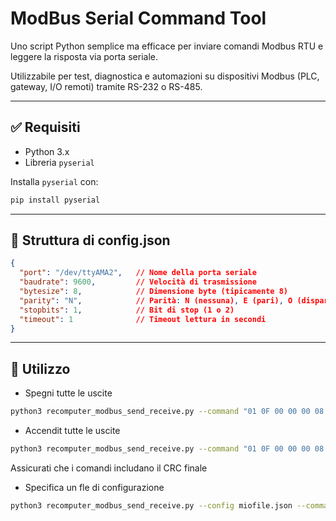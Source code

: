 # ModBus Serial Command Tool

Uno script Python semplice ma efficace per inviare comandi Modbus RTU e leggere la risposta via porta seriale.

Utilizzabile per test, diagnostica e automazioni su dispositivi Modbus (PLC, gateway, I/O remoti) tramite RS-232 o RS-485.

---

## ✅ Requisiti

- Python 3.x
- Libreria `pyserial`

Installa `pyserial` con:

```bash
pip install pyserial
```

---

## 📝 Struttura di config.json
```json
{
  "port": "/dev/ttyAMA2",   // Nome della porta seriale
  "baudrate": 9600,         // Velocità di trasmissione
  "bytesize": 8,            // Dimensione byte (tipicamente 8)
  "parity": "N",            // Parità: N (nessuna), E (pari), O (dispari)
  "stopbits": 1,            // Bit di stop (1 o 2)
  "timeout": 1              // Timeout lettura in secondi
}
```
---

## 🚀 Utilizzo
* Spegni tutte le uscite
```bash
python3 recomputer_modbus_send_receive.py --command "01 0F 00 00 00 08 01 00 FE 95"
```
* Accendit tutte le uscite
```bash
python3 recomputer_modbus_send_receive.py --command "01 0F 00 00 00 08 01 FF BE D5"
```
Assicurati che i comandi includano il CRC finale
* Specifica un fle di configurazione
```bash
python3 recomputer_modbus_send_receive.py --config miofile.json --command "..."
```